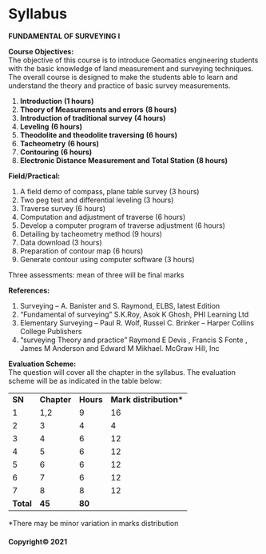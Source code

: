 # Syllabus

**FUNDAMENTAL OF SURVEYING I**

**Course Objectives:**  
The objective of this course is to introduce Geomatics engineering students with the basic knowledge of land measurement and surveying techniques. The overall course is designed to make the students able to learn and understand the theory and practice of basic survey measurements.

1. **Introduction** **(1 hours)**
2. **Theory of Measurements and errors** **(8 hours)**
3. **Introduction of traditional survey** **(4 hours)**
4. **Leveling** **(6 hours)**
5. **Theodolite and theodolite traversing** **(6 hours)**
6. **Tacheometry** **(6 hours)**
7. **Contouring** **(6 hours)**
8. **Electronic Distance Measurement and Total Station** **(8 hours)**

**Field/Practical:**

1. A field demo of compass, plane table survey (3 hours)
2. Two peg test and differential leveling (3 hours)
3. Traverse survey (6 hours)
4. Computation and adjustment of traverse (6 hours)
5. Develop a computer program of traverse adjustment (6 hours)
6. Detailing by tacheometry method (9 hours)
7. Data download (3 hours)
8. Preparation of contour map (6 hours)
9. Generate contour using computer software (3 hours)

Three assessments: mean of three will be final marks  
  
**References:**

1. Surveying – A. Banister and S. Raymond, ELBS, latest Edition
2. “Fundamental of surveying” S.K.Roy, Asok K Ghosh, PHI Learning Ltd
3. Elementary Surveying – Paul R. Wolf, Russel C. Brinker – Harper Collins College Publishers
4. “surveying Theory and practice” Raymond E Devis , Francis S Fonte , James M Anderson and Edward M Mikhael. McGraw Hill, Inc

**Evaluation Scheme:**  
The question will cover all the chapter in the syllabus. The evaluation scheme will be as indicated in the table below:

|||||
|---|---|---|---|
|**SN**|**Chapter**|**Hours**|**Mark distribution\***|
|1|1,2|9|16|
|2|3|4|4|
|3|4|6|12|
|4|5|6|12|
|5|6|6|12|
|6|7|6|12|
|7|8|8|12|
|**Total**|**45**|**80**|

\*There may be minor variation in marks distribution

#### Copyright&copy; 2021